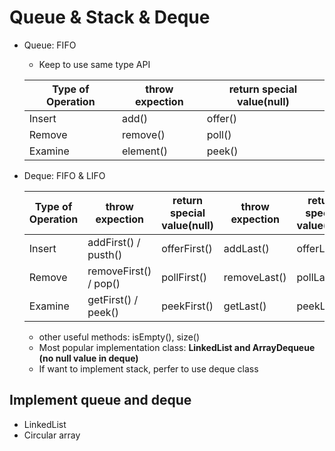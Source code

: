 # Queue & Stack & Deque
  - Queue: FIFO
    - Keep to use same type API
    
    | Type of Operation    | throw expection | return special value(null) |  
    |-------------------------|-----------|-------------------------------|
    | Insert  |   add()    |           offer()                |
    | Remove  |   remove()    |           poll()                |
    | Examine |   element()    |           peek()                |

  - Deque: FIFO & LIFO

    |  Type of Operation   | throw expection | return special value(null) | throw expection | return special value(null)  
    |-------------------------|-----------|-------------------------------|-----------|-------------------------------|
    | Insert  |   addFirst() / pusth()|           offerFirst()            | addLast() | offerLast()
    | Remove  |   removeFirst() / pop()|           pollFirst()            | removeLast() | pollLast()
    | Examine |   getFirst() / peek()    |           peekFirst()          | getLast() | peekLast()
  
    - other useful methods: isEmpty(), size()
    - Most popular implementation class: <b>LinkedList and ArrayDequeue (no null value in deque)</b>
    - If want to implement stack, perfer to use deque class
## Implement queue and deque
  - LinkedList
  - Circular array
